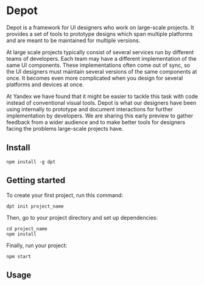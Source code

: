 # Depot

Depot is a framework for UI designers who work on large-scale projects. It provides a set of tools to prototype designs which span multiple platforms and are meant to be maintained for multiple versions.

At large scale projects typically consist of several services run by different teams of developers. Each team may have a different implementation of the same UI components. These implementations often come out of sync, so the UI designers must maintain several versions of the same components at once. It becomes even more complicated when you design for several platforms and devices at once.

At Yandex we have found that it might be easier to tackle this task with code instead of conventional visual tools. Depot is what our designers have been using internally to prototype and document interactions for further implementation by developers. We are sharing this early preview to gather feedback from a wider audience and to make better tools for designers facing the problems large-scale projects have.


## Install

```
npm install -g dpt
```

## Getting started

To create your first project, run this command:

```
dpt init project_name
```

Then, go to your project directory and set up dependencies:

```
cd project_name
npm install
```

Finally, run your project:

```
npm start
```

## Usage

